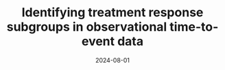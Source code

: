 ---
title: "Identifying treatment response subgroups in observational time-to-event data"
collection: workings
excerpt: 'Identifying patient subgroups with different treatment responses is an important task to inform medical recommendations, guidelines, and the design of future clinical trials. Existing approaches for subgroup analysis primarily focus on Randomised Controlled Trials (RCTs), in which treatment assignment is randomised. Furthermore, the patient cohort of an RCT is often constrained by cost, and is not representative of the heterogeneity of patients likely to receive treatment in real-world clinical practice. Therefore, when applied to observational studies, such approaches suffer from significant statistical biases because of the non-randomisation of treatment. Our work introduces a novel, outcome-guided method for identifying treatment response subgroups in observational studies. Our approach assigns each patient to a subgroup associated with two time-to-event distributions: one under treatment and one under control regime. It hence positions itself in between individualised and average treatment effect estimation. The assumptions of our model result in a simple correction of the statistical bias from treatment non-randomisation through inverse propensity weighting. In experiments, our approach significantly outperforms the current state-of-the-art method for outcome-guided subgroup analysis in both randomised and observational treatment regimes.'
date: 2024-08-01
venue: ''
paperurl: 'https://www.arxiv.org/abs/2408.03463'
citation: 'Jeanselme, V., Yoon, C., Falck, F., Tom, B., Barrett, J. <b>Identifying treatment response subgroups in observational time-to-event data</b>.'
---